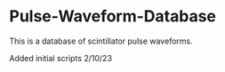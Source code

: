 # Pulse-Waveform-Database
This is a database of scintillator pulse waveforms.

Added initial scripts 2/10/23